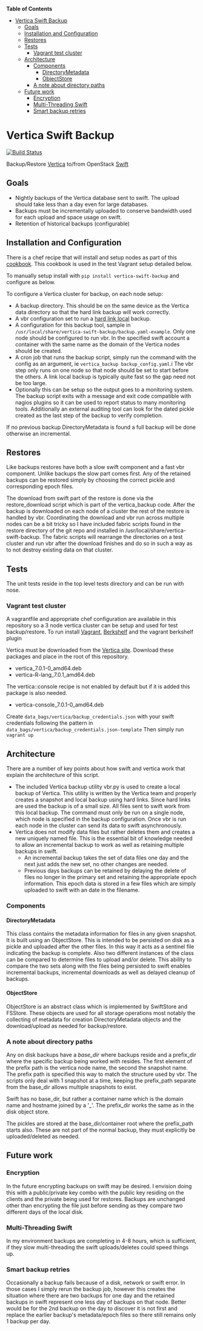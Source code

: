 <!-- START doctoc generated TOC please keep comment here to allow auto update -->
<!-- DON'T EDIT THIS SECTION, INSTEAD RE-RUN doctoc TO UPDATE -->
**Table of Contents**

- [Vertica Swift Backup](#vertica-swift-backup)
  - [Goals](#goals)
  - [Installation and Configuration](#installation-and-configuration)
  - [Restores](#restores)
  - [Tests](#tests)
    - [Vagrant test cluster](#vagrant-test-cluster)
  - [Architecture](#architecture)
    - [Components](#components)
      - [DirectoryMetadata](#directorymetadata)
      - [ObjectStore](#objectstore)
    - [A note about directory paths](#a-note-about-directory-paths)
  - [Future work](#future-work)
    - [Encryption](#encryption)
    - [Multi-Threading Swift](#multi-threading-swift)
    - [Smart backup retries](#smart-backup-retries)

<!-- END doctoc generated TOC please keep comment here to allow auto update -->

# Vertica Swift Backup
[![Build Status](https://travis-ci.org/tkuhlman/vertica-swift-backup.svg?branch=master)](https://travis-ci.org/tkuhlman/vertica-swift-backup)

Backup/Restore [Vertica](http://www.vertica.com/) to/from OpenStack [Swift](https://wiki.openstack.org/wiki/Swift)

## Goals
- Nightly backups of the Vertica database sent to swift. The upload should take less than a day even for large databases.
- Backups must be incrementally uploaded to conserve bandwidth used for each upload and space usage on swift.
- Retention of historical backups (configurable)

## Installation and Configuration
There is a chef recipe that will install and setup nodes as part of this [cookbook](https://github.com/hpcloud-mon/cookbooks-vertica/blob/master/recipes/backup.rb). This cookbook is used in the test Vagrant setup detailed below.

To manually setup install with `pip install vertica-swift-backup` and configure as below.

To configure a Vertica cluster for backup, on each node setup:
- A backup directory. This should be on the same device as the Vertica data directory so that the hard link backup will work correctly.
- A vbr configuration set to run a [hard link local](https://my.vertica.com/docs/7.0.x/HTML/index.htm#Authoring/AdministratorsGuide/BackupRestore/CreatingHardLinkLocalBackups.htm%3FTocPath%3DAdministrator's%20Guide%7CBacking%20Up%20and%20Restoring%20the%20Database%7C_____10) backup.
- A configuration for this backup tool, sample in `/usr/local/share/vertica-swift-backup/backup.yaml-example`. Only one node should be configured to run vbr.
  In the specified swift account a container with the same name as the domain of the Vertica nodes should be created.
- A cron job that runs the backup script, simply run the command with the config as an argument, ie `vertica_backup backup_config.yaml`.i
  The vbr step only runs on one node so that node should be set to start before the others. A link local backup
  is typically quite fast so the gap need not be too large.
- Optionally this can be setup so the output goes to a monitoring system. The backup script exits with a message and
  exit code compatible with nagios plugins so it can be used to report status to many monitoring tools. Additionally
  an external auditing tool can look for the dated pickle created as the last step of the backup to verify completion.

If no previous backup DirectoryMetadata is found a full backup will be done otherwise an incremental.

## Restores
Like backups restores have both a slow swift component and a fast vbr component. Unlike backups the slow part comes
first. Any of the retained backups can be restored simply by choosing the correct pickle and corresponding epoch
files.

The download from swift part of the restore is done via the restore_download script which is part of the vertica_backup code.
After the backup is downloaded on each node of a cluster the rest of the restore is handled by vbr. Coordinating the download
and vbr run across multiple nodes can be a bit tricky so I have included fabric scripts found in the restore directory of the
git repo and installed in /usr/local/share/vertica-swift-backup. The fabric scripts will rearrange the
directories on a test cluster and run vbr after the download finishes and do so in such a way as to not destroy
existing data on that cluster.

## Tests
The unit tests reside in the top level tests directory and can be run with nose.

### Vagrant test cluster
A vagrantfile and appropriate chef configuration are available in this repository so a 3 node vertica cluster can be setup and used for test
backup/restore. To run install [Vagrant](http://www.vagrantup.com/), [Berkshelf](http://berkshelf.com/) and the vagrant berkshelf plugin

Vertica must be downloaded from the [Vertica site](https://my.vertica.com/). Download these packages and place in the root of this repository.
- vertica_7.0.1-0_amd64.deb
- vertica-R-lang_7.0.1_amd64.deb

The vertica::console recipe is not enabled by default but if it is added this package is also needed.
- vertica-console_7.0.1-0_amd64.deb

Create `data_bags/vertica/backup_credentials.json` with your swift credentials following the pattern in `data_bags/vertica/backup_credentials.json-template`
Then simply run `vagrant up`

## Architecture
There are a number of key points about how swift and vertica work that explain the architecture of this script.

- The included Vertica backup utility vbr.py is used to create a local backup of Vertica. This utility is written
  by the Vertica team and properly creates a snapshot and local backup using hard links. Since hard links are used
  the backup is of a small size. All files sent to swift work from this local backup. The command must only be run
  on a single node, which node is specified in the backup configuration. Once vbr is run each node in the cluster
  can send its data to swift asynchronously.
- Vertica does not modify data files but rather deletes them and creates a new uniquely named file. This is the essential
  bit of knowledge needed to allow an incremental backup to work as well as retaining multiple backups in swift.
  - An incremental backup takes the set of data files one day and the next just adds the new set, no other changes
    are needed.
  - Previous days backups can be retained by delaying the delete of files no longer in the primary set and retaining
    the appropriate epoch information. This epoch data is stored in a few files which are simply uploaded to
    swift with an date in the filename.

### Components
#### DirectoryMetadata
This class contains the metadata information for files in any given snapshot. It is built using an ObjectStore.
This is intended to be persisted on disk as a pickle and uploaded after the other files.
In this way it acts as a sentinel file indicating the backup is complete.
Also two different instances of the class can be compared to determine files to upload and/or
delete. This ability to compare the two sets along with the files being persisted to swift enables incremental backups,
incremental downloads as well as delayed cleanup of backups.

#### ObjectStore
ObjectStore is an abstract class which is implemented by SwiftStore and FSStore. These objects are used for all storage
operations most notably the collecting of metadata for creation DirectoryMetadata objects and the download/upload as
needed for backup/restore.

### A note about directory paths
Any on disk backups have a *base_dir* where backups reside and a prefix_dir where the specific backup being worked
with resides. The first element of the prefix path is the vertica node name, the second the snapshot name.
The prefix path is specified this way to match the structure used by vbr.
The scripts only deal with 1 snapshot at a time, keeping the prefix_path separate from the
base_dir allows multiple snapshots to exist.

Swift has no base_dir, but rather a container name which is the domain name and hostname joined by a '_'.
The prefix_dir works the same as in the disk object store.

The pickles are stored at the base_dir/container root where the prefix_path starts also. These are not part of the normal backup,
they must explicitly be uploaded/deleted as needed.

## Future work
### Encryption
In the future encrypting backups on swift may be desired. I envision doing this with a public/private key combo with the
public key residing on the clients and the private being used for restores. Backups are unchanged other than encrypting
the file just before sending as they compare two different days of the local disk.

### Multi-Threading Swift
In my environment backups are completing in 4-8 hours, which is sufficient, if they slow multi-threading the swift
uploads/deletes could speed things up.

### Smart backup retries
Occasionally a backup fails because of a disk, network or swift error. In those cases I simply rerun the backup job, however
this creates the situation where there are two backups for one day and the retained backups in swift represent one less day
of backups on that node. Better would be for the 2nd backup on the day to discover it is not first and replace the earlier
backup's metadata/epoch files so there still remains only 1 backup per day.
